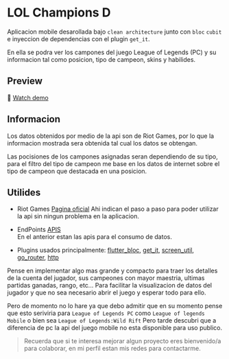 # LOL Champions D

Aplicacion mobile desarollada bajo `clean architecture` junto con `bloc` `cubit` e inyeccion de dependencias con el plugin `get_it`.  

En ella se podra ver los campones del juego League of Legends (PC)
y su informacion tal como posicion, tipo de campeon, skins y habilides.

## Preview

🔗 [Watch demo](https://drive.google.com/file/d/15Dn1JWXPD_3JxRDXjwHIC4ZQ3ZgULAKq/view?usp=sharing)

## Informacion

Los datos obtenidos por medio de la api son de Riot Games, por lo que la informacion mostrada sera obtenida tal cual los datos se obtengan.

Las pocisiones de los campones asignadas seran dependiendo de su tipo, para el filtro del tipo de campeon me base en los datos de internet sobre el tipo de campeon que destacada en una posicion.

## Utilides

- Riot Games [Pagina oficial](https://developer.riotgames.com/docs/lol)
Ahi indican el paso a paso para poder utilizar la api sin ningun problema en la aplicacion.
- EndPoints [APIS](https://developer.riotgames.com/apis)  
En el anterior estan las apis para el consumo de datos.

- Plugins usados principalmente: [flutter_bloc](https://pub.dev/packages/flutter_bloc), [get_it](https://pub.dev/packages/get_it), [screen_util](https://pub.dev/packages/flutter_screenutil), [go_router](https://pub.dev/packages/go_router), [http](https://pub.dev/packages/http)

Pense en implementar algo mas grande y compacto para traer los detalles de la cuenta del jugador, sus campeones con mayor maestria, ultimas partidas ganadas, rango, etc...
Para facilitar la visualizacion de datos del jugador y que no sea necesario abrir el juego y esperar todo para ello.

Pero de momento no lo hare ya que debo admitir que en su momento pense que esto seriviria para `League of Legends PC` como `League of legends Mobile` o bien sea `League of Legends:Wild Rift`
Pero tarde descubri que a diferencia de pc la api del juego mobile no esta disponible para uso publico.

> Recuerda que si te interesa mejorar algun proyecto eres bienvenido/a para colaborar, en mi perfil estan mis redes para contactarme.
